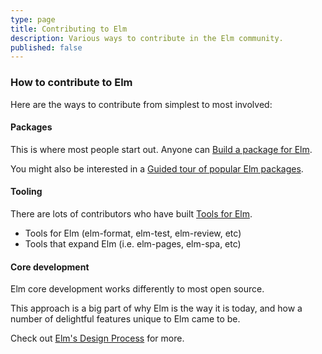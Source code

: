 ```yaml
---
type: page
title: Contributing to Elm
description: Various ways to contribute in the Elm community.
published: false
---
```



### How to contribute to Elm

Here are the ways to contribute from simplest to most involved:


#### Packages

This is where most people start out. Anyone can [Build a package for Elm](TODO).

You might also be interested in a [Guided tour of popular Elm packages](TODO).


#### Tooling

There are lots of contributors who have built [Tools for Elm](/build/tooling).

- Tools for Elm (elm-format, elm-test, elm-review, etc)
- Tools that expand Elm (i.e. elm-pages, elm-spa, etc)


#### Core development

Elm core development works differently to most open source.

This approach is a big part of why Elm is the way it is today, and how a number of delightful features unique to Elm came to be.

Check out [Elm's Design Process](/faqs/elm-design-process) for more.
